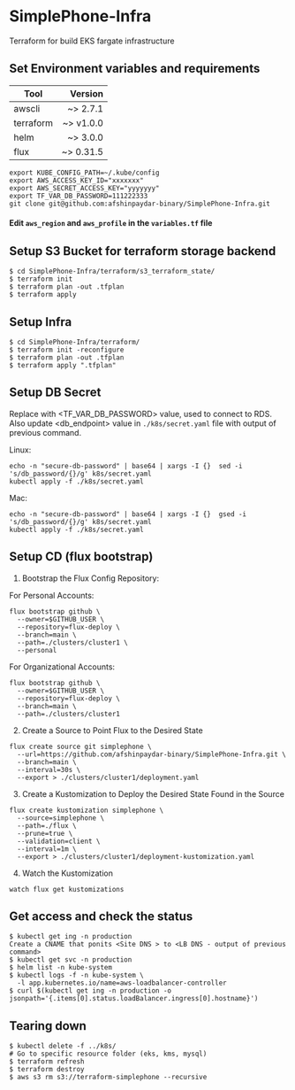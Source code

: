 # SimplePhone-Infra
Terraform for build EKS fargate infrastructure

## Set Environment variables and requirements

| Tool      | Version |
| --------- | ----------:|
| awscli    | ~> 2.7.1   |
| terraform | ~> v1.0.0  |
| helm      | ~> 3.0.0   |
| flux      | ~> 0.31.5  |

```
export KUBE_CONFIG_PATH=~/.kube/config
export AWS_ACCESS_KEY_ID="xxxxxxx"
export AWS_SECRET_ACCESS_KEY="yyyyyyy"
export TF_VAR_DB_PASSWORD=111222333
git clone git@github.com:afshinpaydar-binary/SimplePhone-Infra.git
```

#### Edit `aws_region` and `aws_profile` in the `variables.tf` file

## Setup S3 Bucket for terraform storage backend
```
$ cd SimplePhone-Infra/terraform/s3_terraform_state/
$ terraform init
$ terraform plan -out .tfplan
$ terraform apply
```

## Setup Infra
```
$ cd SimplePhone-Infra/terraform/
$ terraform init -reconfigure
$ terraform plan -out .tfplan
$ terraform apply ".tfplan"
```

## Setup DB Secret
Replace <secure-db-password> with <TF_VAR_DB_PASSWORD> value, used to connect to RDS.
Also update <db_endpoint> value in `./k8s/secret.yaml` file with output of previous command.

Linux:
```
echo -n "secure-db-password" | base64 | xargs -I {}  sed -i 's/db_password/{}/g' k8s/secret.yaml
kubectl apply -f ./k8s/secret.yaml
```

Mac:
```
echo -n "secure-db-password" | base64 | xargs -I {}  gsed -i 's/db_password/{}/g' k8s/secret.yaml
kubectl apply -f ./k8s/secret.yaml
```

## Setup CD (flux bootstrap)

1. Bootstrap the Flux Config Repository:

For Personal Accounts:
```
flux bootstrap github \
  --owner=$GITHUB_USER \
  --repository=flux-deploy \
  --branch=main \
  --path=./clusters/cluster1 \
  --personal
```

For Organizational Accounts:
```
flux bootstrap github \
  --owner=$GITHUB_USER \
  --repository=flux-deploy \
  --branch=main \
  --path=./clusters/cluster1
```

2. Create a Source to Point Flux to the Desired State
```
flux create source git simplephone \
  --url=https://github.com/afshinpaydar-binary/SimplePhone-Infra.git \
  --branch=main \
  --interval=30s \
  --export > ./clusters/cluster1/deployment.yaml
```

3.  Create a Kustomization to Deploy the Desired State Found in the Source
```
flux create kustomization simplephone \
  --source=simplephone \
  --path=./flux \
  --prune=true \
  --validation=client \
  --interval=1m \
  --export > ./clusters/cluster1/deployment-kustomization.yaml
```

4.  Watch the Kustomization
```
watch flux get kustomizations
```

## Get access and check the status
```
$ kubectl get ing -n production
Create a CNAME that ponits <Site DNS > to <LB DNS - output of previous command>
$ kubectl get svc -n production
$ helm list -n kube-system
$ kubectl logs -f -n kube-system \
  -l app.kubernetes.io/name=aws-loadbalancer-controller
$ curl $(kubectl get ing -n production -o jsonpath='{.items[0].status.loadBalancer.ingress[0].hostname}')
```

## Tearing down
```
$ kubectl delete -f ../k8s/
# Go to specific resource folder (eks, kms, mysql)
$ terraform refresh
$ terraform destroy
$ aws s3 rm s3://terraform-simplephone --recursive
```